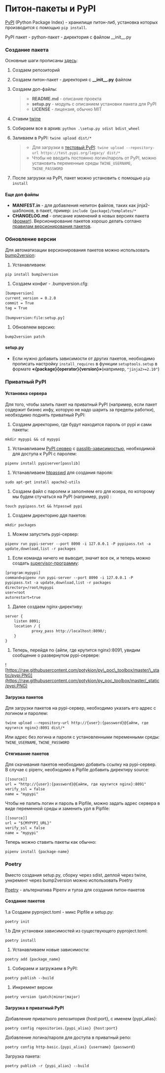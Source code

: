 # Питон-пакеты и PyPI

[PyPI](https://pypi.org/) \(Python Package Index\) - хранилище питон-либ, установка которых производится с помощью `pip install`.

PyPI пакет - python-пакет - директория с файлом \_\_init\_\_.py

### Создание пакета

Основные шаги прописаны [здесь](https://packaging.python.org/tutorials/packaging-projects/):

1. Создаем репозиторий
2. Создаем питон-пакет - директория с **\_\_init\_\_.py** файлом
3. Создаем доп-файлы:

   > * **README.md** - описание проекта
   > * **setup.py** - модуль с описанием установки пакета для PyPI
   > * **LICENSE** - лицензия, обычно MIT

4. Ставим [twine](https://github.com/pypa/twine)
5. Собираем все в архив: `python .\setup.py sdist bdist_wheel`
6. Заливаем в PyPI: `twine upload dist/*`

   > * Для загрузки в [тестовый PyPI](https://test.pypi.org/): `twine upload --repository-url https://test.pypi.org/legacy/ dist/*`
   > * Чтобы не вводить постоянно логин/пароль от PyPI, можно установить переменные среды `TWINE_USERNAME`, `TWINE_PASSWORD`

7. После загрузки на PyPI, пакет можно установить с помощью `pip install`

#### Еще доп файлы

* **MANIFEST.in** - для добавления непитон файлов, таких как jinja2-шаблонов, в пакет, пример: `include {package}/templates/*`
* **CHANGELOG.md** - описание изменений в новых версиях пакета \([формат](https://keepachangelog.com/en/1.0.0/)\). Версионирование пакетов хорошо делать соглано [правилам версионирования пакетов](https://semver.org/).

### Обновление версии

Для автоматизации версионирования пакетов можно использовать [bump2version](https://github.com/c4urself/bump2version):

1. Устанавливаем:

```text
pip install bump2version
```

1. Создаем конфиг - .bumpversion.cfg:

```text
[bumpversion]
current_version = 0.2.0
commit = True
tag = True

[bumpversion:file:setup.py]
```

1. Обновляем версию:

```text
bump2version patch
```

#### setup.py

* Если нужно добавить зависимости от других пакетов, необходимо прописать настройку `install_requires` в функции `setuptools.setup` в формате **«{package}{operator}{version}»**\(например, `"jinja2>=2.10"`\)

### Приватный PyPI

#### Установка сервера

Для того, чтобы залить пакет на приватный PyPI \(например, если пакет содержит бизнес инфу, которую не надо шарить за пределы работки\), необходимо поднять приватный PyPI:

1. Создаем директорию, где будут находится пароль от pypi и сами пакеты:

```text
mkdir mypypi && cd mypypi
```

1. Устанавливаем [PyPI сервер](https://github.com/pypiserver/pypiserver) с [passlib-зависимостью](https://passlib.readthedocs.io/en/stable/), необходимой для доступа к PyPI с паролем:

```text
pipenv install pypiserver[passlib]
```

1. Устанавливаем [htpasswd](https://httpd.apache.org/docs/2.4/en/programs/htpasswd.html) для создания пароля:

```text
sudo apt-get install apache2-utils
```

1. Создаем файл с паролем и заполняем его для юзера, по которому мы будем стучаться на PyPI \(например, pypi\) :

```text
touch pypipass.txt && htpasswd pypi
```

1. Создаем директорию ддя пакетов:

```text
mkdir packages
```

1. Можем запустить pypi-сервер:

```text
pipenv run pypi-server --port 8090 -i 127.0.0.1 -P pypipass.txt -a update,download,list -r packages
```

1. Если команда ничего не выводит, значит все ок, и теперь можно создать [supervisor-программу](https://py-poc-toolbox.readthedocs.io/ru/latest/pages/supervisor.html):

```text
[program:mypypi]
command=pipenv run pypi-server --port 8090 -i 127.0.0.1 -P pypipass.txt -a update,download,list -r packages
directory=/root/mypypi
user=root
autorestart=true
```

1. Далее создаем nginx-директиву:

```text
server {
    listen 8091;
    location / {
            proxy_pass http://localhost:8090/;
    }
}
```

1. Теперь, перейдя по {айпи, где крутится nginx}:8091, увидим сообщение о развернутом pypi-сервере:

![https://raw.githubusercontent.com/potykion/py\_poc\_toolbox/master/\_static/pypi.PNG](https://raw.githubusercontent.com/potykion/py_poc_toolbox/master/_static/pypi.PNG)

#### Загрузка пакетов

Для загрузки пакетов на pypi-сервер, необходимо указать его адрес с логином и паролем:

```text
twine upload --repository-url http://{user}:{password}@{айпи, где крутится nginx}:8091 dist/*
```

Или адрес без логина и пароля с установленными переменными среды: `TWINE_USERNAME`, `TWINE_PASSWORD`

#### Стягивание пакетов

Для скачивания пакетов необходимо добавить ссылку на pypi-сервер. В случае с pipenv, необходимо в Pipfile добавить директиру source:

```text
[[source]]
url = "http://{user}:{password}@{айпи, где крутится nginx}:8091"
verify_ssl = false
name = "mypypi"
```

Чтобы не палить логин и пароль в Pipfile, можно задать адрес сервера в виде переменной среды и заменить урл в Pipfile:

```text
[[source]]
url = "${MYPYPI_URL}"
verify_ssl = false
name = "mypypi"
```

Теперь можно ставить пакеты как обычно:

```text
pipenv install {package-name}
```

### Poetry

Вместо создания setup.py, сборку через sdist, деплой через twine, ункремент через bump2version можно использовать Poetry

[Poetry](https://poetry.eustace.io/) - альтернатива Pipenv и тулза для создания питон-пакетов

#### Создание пакетов

1.a Создаем pyproject.toml - микс Pipfile и setup.py:

```text
poetry init
```

1.b Для установки зависимостей из существующего pyproject.toml:

```text
poetry install
```

1. Устанавливаем новые зависимости:

```text
poetry add {package_name}
```

1. Собираем и загружаем в PyPI:

```text
poetry publish --build
```

1. Инкремент версии

```text
poetry version (patch|minor|major)
```

#### Загрузка в приватный PyPI

Добавление приватного репозитория {host:port}, с именем {pypi\_alias}:

```text
poetry config repositories.{pypi_alias} {host:port}
```

Добавление логина/пароля для доступа в приватный репо:

```text
poetry config http-basic.{pypi_alias} {username} {password}
```

Загрузка пакета:

```text
poetry publish -r {pypi_alias} --build
```

